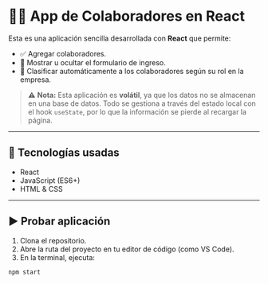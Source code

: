 # 🧑‍💼 App de Colaboradores en React

Esta es una aplicación sencilla desarrollada con **React** que permite:

- ✅ Agregar colaboradores.  
- 👀 Mostrar u ocultar el formulario de ingreso.  
- 🧩 Clasificar automáticamente a los colaboradores según su rol en la empresa.

> ⚠️ **Nota:** Esta aplicación es **volátil**, ya que los datos no se almacenan en una base de datos. Todo se gestiona a través del estado local con el hook `useState`, por lo que la información se pierde al recargar la página.

---

## 🚀 Tecnologías usadas

- React  
- JavaScript (ES6+)  
- HTML & CSS  

---

## ▶️ Probar aplicación

1. Clona el repositorio.
2. Abre la ruta del proyecto en tu editor de código (como VS Code).
3. En la terminal, ejecuta:

```bash
npm start

